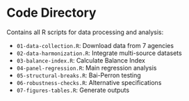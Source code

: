 # Code Directory

Contains all R scripts for data processing and analysis:
- `01-data-collection.R`: Download data from 7 agencies
- `02-data-harmonization.R`: Integrate multi-source datasets
- `03-balance-index.R`: Calculate Balance Index
- `04-panel-regression.R`: Main regression analysis
- `05-structural-breaks.R`: Bai-Perron testing
- `06-robustness-checks.R`: Alternative specifications
- `07-figures-tables.R`: Generate outputs
